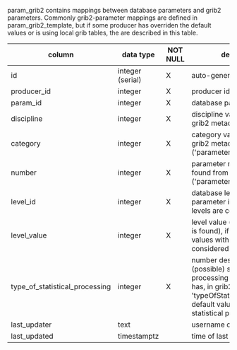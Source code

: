 param_grib2 contains mappings between database parameters and grib2 parameters. Commonly grib2-parameter mappings are defined in param_grib2_template, but if some producer has overriden the default values or is using local grib tables, the are described in this table.

| column | data type | NOT NULL | description | foreign key |
|---|---|---|---|---|
| id | integer (serial) | X | auto-generated primary key | |
| producer_id | integer | X | producer id | fmi_producer(id) |
| param_id | integer | X | database parameter id | param(id) |
| discipline | integer | X | discipline value found from grib2 metadata ('discipline') | |
| category | integer | X | category value found from grib2 metadata ('parameterCategory') | |
| number | integer | X | parameter number value found from grib2 metadata ('parameterNumber') | |
| level_id | integer | X | database level id (where parameter is found), if null all levels are considered | level(id) |
| level_value | integer | X | level value (where parameter is found), if null all level values with given type are considered | |
| type_of_statistical_processing | integer | X | number describing the (possible) statistical processing this parameter has, in grib2 'typeOfStatisticalProcessing'. default value -1 means no statistical processing is done. | |
| last_updater | text | | username of the last modifier | |
| last_updated | timestamptz | | time of last modification | |
